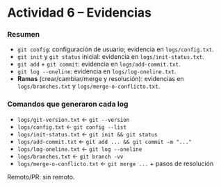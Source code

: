 # Actividad 6 – Evidencias

### Resumen
- `git config`: configuración de usuario; evidencia en `logs/config.txt`.
- `git init` y `git status` inicial: evidencia en `logs/init-status.txt`.
- `git add` + `git commit`: evidencia en `logs/add-commit.txt`.
- `git log --oneline`: evidencia en `logs/log-oneline.txt`.
- **Ramas** (crear/cambiar/merge y resolución): evidencias en `logs/branches.txt` y `logs/merge-o-conflicto.txt`.

### Comandos que generaron cada log
- `logs/git-version.txt` ← `git --version`
- `logs/config.txt` ← `git config --list`
- `logs/init-status.txt` ← `git init && git status`
- `logs/add-commit.txt` ← `git add ... && git commit -m "..."`
- `logs/log-oneline.txt` ← `git log --oneline`
- `logs/branches.txt` ← `git branch -vv`
- `logs/merge-o-conflicto.txt` ← `git merge ...` + pasos de resolución

Remoto/PR: sin remoto.